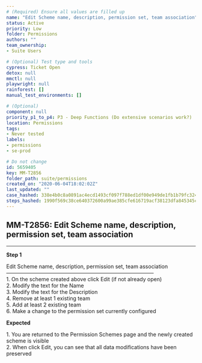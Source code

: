 ```yaml
---
# (Required) Ensure all values are filled up
name: "Edit Scheme name, description, permission set, team association"
status: Active
priority: Low
folder: Permissions
authors: ""
team_ownership: 
- Suite Users

# (Optional) Test type and tools
cypress: Ticket Open
detox: null
mmctl: null
playwright: null
rainforest: []
manual_test_environments: []

# (Optional)
component: null
priority_p1_to_p4: P3 - Deep Functions (Do extensive scenarios work?)
location: Permissions
tags: 
- Never tested
labels: 
- permissions
- se-prod

# Do not change
id: 5659405
key: MM-T2856
folder_path: suite/permissions
created_on: "2020-06-04T18:02:02Z"
last_updated: ""
case_hashed: 338e4b0c8a0891ac4ecd1493cf097f788ed1df00e949de1fb1b79fc324022501f32df4495881844c395c2c6bcdefa2bd
steps_hashed: 1990f569c38ce640372600a99ae385cfe616719acf38123dfa845345c4c7099a8fa026215dd6df62e82de20cfcc6c81a
---
```


## MM-T2856: Edit Scheme name, description, permission set, team association

---

**Step 1**

Edit Scheme name, description, permission set, team association\
————————————————————————————\
1\. On the scheme created above click Edit (if not already open)\
2\. Modify the text for the Name\
3\. Modify the text for the Description\
4\. Remove at least 1 existing team\
5\. Add at least 2 existing team\
6\. Make a change to the permission set currently configured

**Expected**

1\. You are returned to the Permission Schemes page and the newly created scheme is visible\
2\. When click Edit, you can see that all data modifications have been preserved
